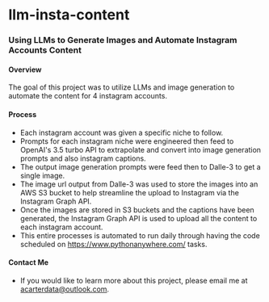 # llm-insta-content
### Using LLMs to Generate Images and Automate Instagram Accounts Content


#### Overview
The goal of this project was to utilize LLMs and image generation to automate the content for 4 instagram accounts.  


#### Process
 - Each instagram account was given a specific niche to follow.
 - Prompts for each instagram niche were engineered then feed to OpenAI's 3.5 turbo API to extrapolate and convert into image generation prompts and also instagram captions.
 - The output image generation prompts were feed then to Dalle-3 to get a single image.
 - The image url output from Dalle-3 was used to store the images into an AWS S3 bucket to help streamline the upload to Instagram via the Instagram Graph API.
 - Once the images are stored in S3 buckets and the captions have been generated, the Instagram Graph API is used to upload all the content to each instagram account.
 - This entire processes is automated to run daily through having the code scheduled on https://www.pythonanywhere.com/ tasks.



#### Contact Me
 - If you would like to learn more about this project, please email me at acarterdata@outlook.com.
